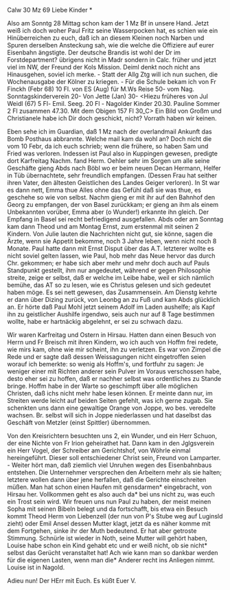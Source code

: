  Calw 30 Mz 69
Liebe Kinder <Marie>*

Also am Sonntg 28 Mittag schon kam der 1 Mz Bf in unsere Hand. Jetzt weiß ich doch woher Paul Fritz seine Wasserpocken hat, es schien wie ein Hinüberreichen zu euch, daß ich an diesem Kleinen noch Narben und Spuren derselben Ansteckung sah, wie die welche die Offiziere auf eurer Eisenbahn ängstigte. Der deutsche Brandis ist wohl der Dr im Forstdepartment? übrigens nicht in Madr sondern in Calc. früher und jetzt viel im NW, der Freund der Kols Mission. Deiml denkt noch nicht ans Hinausgehen, soviel ich merke. - Statt der Allg Ztg will ich nun suchen, die Wochenausgabe der Kölner zu kriegen. - Für die Schule bekam ich von Fr Finckh (Febr 68) 10 Fl. von ES (Aug) für M.Ws Reise 50- vom Nag. Sonntagskinderverein 20- Von Jette (Jan) 30- <Hiezu früheres von Jul Weidl (67) 5 Fl- Emil. Seeg. 20 Fl - Nagolder Kinder 20.30. Pauline Sommer 2 Fl zusammen 47.30. Mit dem Obigen 157 Fl 30_C> Ein Bild von Großm und Christianele habe ich Dir doch geschickt, nicht? Vorrath haben wir keinen.

Eben sehe ich im Guardian, daß 1 Mz nach der overlandmail Ankunft das Bomb Posthaus abbrannte. Welche mail kam da wohl an? Doch nicht die vom 10 Febr, da ich euch schrieb; wenn die frühere, so haben Sam und Fried was verloren. 
Indessen ist Paul also in Kuppingen gewesen, predigte dort Karfreitag Nachm. fand Herm. Oehler sehr im Sorgen um alle seine Geschäfte gieng Abds nach Böbl wo er beim neuen Decan Hermann, Helfer in Tüb übernachtete, sehr freundlich empfangen. (Dessen Frau hat seither ihren Vater, den ältesten Geistlichen des Landes Geiger verloren). In St war es dann nett, Emma thue Alles ohne das Gefühl daß sie was thue, es geschehe so wie von selbst. Nachm gieng er mit ihr auf den Bahnhof den Georg zu empfangen, der von Basel zurückkam; er gieng an ihm als einem Unbekannten vorüber, Emma aber (o Wunder!) erkannte ihn gleich. Der Empfang in Basel sei recht befriedigend ausgefallen. Abds oder am Sonntag kam dann Theod und am Montag Ernst, zum erstenmal mit seinen 2 Kindern. Von Julie lauten die Nachrichten nicht gut, sie könne, sagen die Ärzte, wenn sie Appetit bekomme, noch 3 Jahre leben, wenn nicht noch 8 Monate. Paul hatte dann mit Ernst Disput über das A.T. letzterer wollte es nicht soviel gelten lassen, wie Paul, hob mehr das Neue hervor das durch Chr. gekommen; er habe sich aber mehr und mehr doch auch auf Pauls Standpunkt gestellt, ihm nur angedeutet, während er gegen Philosophie streite, zeige er selbst, daß er welche im Leibe habe, weil er sich nämlich bemühe, das AT so zu lesen, wie es Christus gelesen und sich gedeutet haben möge. Es sei nett gewesen, das Zusammensein. Am Dienstg kehrte er dann über Dizing zurück, von Leonbg an zu Fuß und kam Abds glücklich an. Er hörte daß Paul Mohl jetzt seinem Adolf im Laden aushelfe; als Kapf ihn zu geistlicher Aushilfe irgendwo, seis auch nur auf 8 Tage bestimmen wollte, habe er hartnäckig abgelehnt, er sei zu schwach dazu.

Wir waren Karfreitag und Ostern in Hirsau. Hatten dann einen Besuch von Herrn und Fr Breisch mit ihren Kindern, wo ich auch von Hoffm frei redete, wie mirs kam, ohne wie mir scheint, ihn zu verletzen. Es war von Zimpel die Rede und er sagte daß dessen Weissagungen nicht eingetroffen seien worauf ich bemerkte: so wenig als Hoffm's, und fortfuhr zu sagen: Je weniger einer mit Richten anderer sein Pulver im Voraus verschossen habe, desto eher sei zu hoffen, daß er nachher selbst was ordentliches zu Stande bringe. Hoffm habe in der Warte so geschimpft über alle möglichen Christen, daß ichs nicht mehr habe lesen können. Er meinte dann nur, im Streiten werde leicht auf beiden Seiten gefehlt, was ich gerne zugab. Sie schenkten uns dann eine gewaltige Orange von Joppe, wo bes. veredelte wachsen. Br. selbst will sich in Joppe niederlassen und hat daselbst das Geschäft von Metzler (einst Spittler) übernommen.

Von den Kreisrichtern besuchten uns 2, ein Wunder, und ein Herr Schuon, der eine Nichte von Fr Irion geheirathet hat. Dann kam in den Jglgsverein ein Herr Vogel, der Schreiber am Gerichtshof, von Wöhrle einmal hereingeführt. Dieser soll entschiedener Christ sein, Freund von Lamparter. - Weiter hört man, daß ziemlich viel Unruhen wegen des Eisenbahnbaus entstehen. Die Unternehmer versprechen den Arbeitern mehr als sie halten; letztere wollen dann über jene herfallen, daß die Gerichte einschreiten müßen. Man hat schon einen Haufen mit gensdarmen* eingebracht, von Hirsau her. Vollkommen geht es also auch da* bei uns nicht zu, was euch ein Trost sein wird. 
Wir freuen uns nun Paul zu haben, der meist meinen Sopha mit seinen Bibeln belegt und da fortschafft, bis etwa ein Besuch kommt Theod Herm von Liebenzell (der nun von P's Stube weg auf Luginsld zieht) oder Emil Ansel dessen Mutter klagt, jetzt da es näher komme mit dem Fortgehen, sinke ihr der Muth bedeutend. Er hat aber getroste Stimmung. Schnürle ist wieder in Noth, seine Mutter will gehört haben, Louise habe schon ein Kind gehabt etc und er weiß nicht, ob sie nicht* selbst das Gerücht veranstaltet hat! Ach wie kann man so dankbar werden für die eigenen Lasten, wenn man die* Anderer recht ins Anliegen nimmt. Louise ist in Nagold.

 Adieu nun! Der HErr mit Euch. Es küßt
 Euer V.
